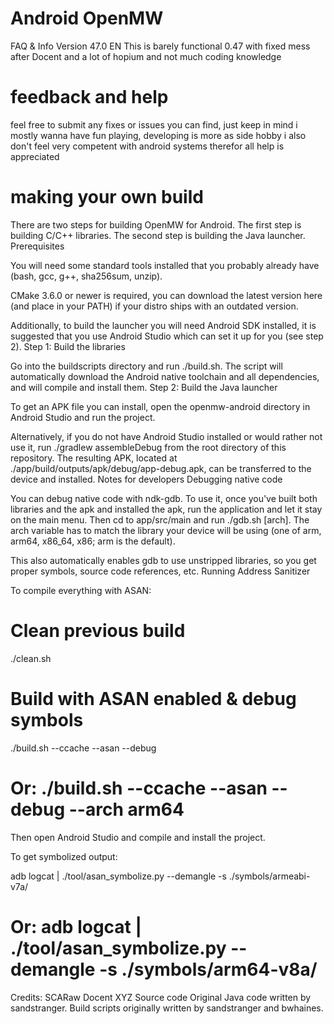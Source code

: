 # Android OpenMW

FAQ & Info
Version 47.0 EN
This is barely functional 0.47 with fixed mess after Docent and a lot of hopium and not much coding knowledge 

# feedback and help
feel free to submit any fixes or issues you can find, just keep in mind i mostly wanna have fun playing, developing is more as side hobby
i also don't feel very competent with android systems therefor all help is appreciated








# making your own build

There are two steps for building OpenMW for Android. The first step is building C/C++ libraries. The second step is building the Java launcher.
Prerequisites

You will need some standard tools installed that you probably already have (bash, gcc, g++, sha256sum, unzip).

CMake 3.6.0 or newer is required, you can download the latest version here (and place in your PATH) if your distro ships with an outdated version.

Additionally, to build the launcher you will need Android SDK installed, it is suggested that you use Android Studio which can set it up for you (see step 2).
Step 1: Build the libraries

Go into the buildscripts directory and run ./build.sh. The script will automatically download the Android native toolchain and all dependencies, and will compile and install them.
Step 2: Build the Java launcher

To get an APK file you can install, open the openmw-android directory in Android Studio and run the project.

Alternatively, if you do not have Android Studio installed or would rather not use it, run ./gradlew assembleDebug from the root directory of this repository. The resulting APK, located at ./app/build/outputs/apk/debug/app-debug.apk, can be transferred to the device and installed.
Notes for developers
Debugging native code

You can debug native code with ndk-gdb. To use it, once you've built both libraries and the apk and installed the apk, run the application and let it stay on the main menu. Then cd to app/src/main and run ./gdb.sh [arch]. The arch variable has to match the library your device will be using (one of arm, arm64, x86_64, x86; arm is the default).

This also automatically enables gdb to use unstripped libraries, so you get proper symbols, source code references, etc.
Running Address Sanitizer

To compile everything with ASAN:

# Clean previous build
./clean.sh
# Build with ASAN enabled & debug symbols
./build.sh --ccache --asan --debug
# Or: ./build.sh --ccache --asan --debug --arch arm64

Then open Android Studio and compile and install the project.

To get symbolized output:

adb logcat | ./tool/asan_symbolize.py --demangle -s ./symbols/armeabi-v7a/
# Or: adb logcat | ./tool/asan_symbolize.py --demangle -s ./symbols/arm64-v8a/

Credits:
SCARaw
Docent
XYZ
Source code
Original Java code written by sandstranger. Build scripts originally written by sandstranger and bwhaines.
